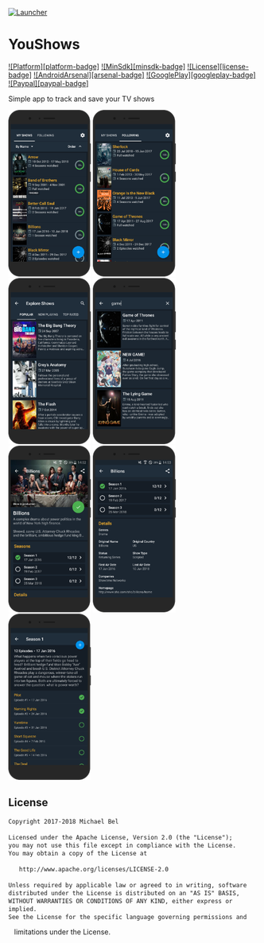 [apk-url]:          https://github.com/michaelbel/BottomSheet/raw/master/app/release/bottomsheet-v1.2.2.apk
[paypal-url]:       https://paypal.me/michaelbel
[github-url]:       https://github.com/michaelbel/bottomsheet
[licence-url]:      http://www.apache.org/licenses/LICENSE-2.0
[arsenal-url]:      https://android-arsenal.com/details/1/6623
[googleplay-url]:   https://play.google.com/store/apps/details?id=org.michaelbel.bottomsheetdialog

[launcher-path]: ../master/app/src/main/res/mipmap-xxxhdpi/ic_launcher_round.png

<!------------------------------------------------------------------------------------------------------------------------------------->

[![Launcher][Launcher-path]][github-url]
# YouShows

[![Platform][platform-badge]][github-url]
[![MinSdk][minsdk-badge]][github-url]
[![License][license-badge]][licence-url]
[![AndroidArsenal][arsenal-badge]][arsenal-url]
[![GooglePlay][googleplay-badge]][googleplay-url]
[![Paypal][paypal-badge]][paypal-url]

Simple app to track and save your TV shows

<div style="dispaly:flex">
    <img style="margin-left:0px;" src="/images/render/1.png" width="33%">
    <img style="margin-left:0px;" src="/images/render/2.png" width="33%">
    <img style="margin-left:0px;" src="/images/render/3.png" width="33%">
    <img style="margin-left:0px;" src="/images/render/4.png" width="33%">
    <img style="margin-left:0px;" src="/images/render/5.png" width="33%">
    <img style="margin-left:0px;" src="/images/render/6.png" width="33%">
    <img style="margin-left:0px;" src="/images/render/7.png" width="33%">
</div>

## License
    Copyright 2017-2018 Michael Bel

    Licensed under the Apache License, Version 2.0 (the "License");
    you may not use this file except in compliance with the License.
    You may obtain a copy of the License at

       http://www.apache.org/licenses/LICENSE-2.0

    Unless required by applicable law or agreed to in writing, software
    distributed under the License is distributed on an "AS IS" BASIS,
    WITHOUT WARRANTIES OR CONDITIONS OF ANY KIND, either express or implied.
    See the License for the specific language governing permissions and
    limitations under the License.
